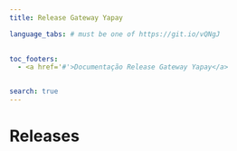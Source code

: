 ```yaml
---
title: Release Gateway Yapay

language_tabs: # must be one of https://git.io/vQNgJ
  

toc_footers:
  - <a href='#'>Documentação Release Gateway Yapay</a>


search: true
---
```


# Releases

